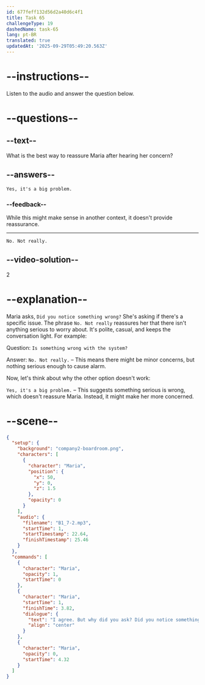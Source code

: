 ```yaml
---
id: 677feff132d56d2a40d6c4f1
title: Task 65
challengeType: 19
dashedName: task-65
lang: pt-BR
translated: true
updatedAt: '2025-09-29T05:49:20.563Z'
---
```


<!-- (Audio) Maria: I agree. But, why did you ask? Did you notice something wrong? -->

<!-- SPEAKING -->

# --instructions--

Listen to the audio and answer the question below.

# --questions--

## --text--

What is the best way to reassure Maria after hearing her concern?

## --answers--

`Yes, it's a big problem.`

### --feedback--

While this might make sense in another context, it doesn't provide reassurance.

---

`No. Not really.`

## --video-solution--

2

# --explanation--

Maria asks, `Did you notice something wrong?` She's asking if there's a specific issue. The phrase `No. Not really` reassures her that there isn't anything serious to worry about. It's polite, casual, and keeps the conversation light. For example:  

Question: `Is something wrong with the system?`  

Answer: `No. Not really.` – This means there might be minor concerns, but nothing serious enough to cause alarm.  

Now, let's think about why the other option doesn't work:  

`Yes, it's a big problem.` – This suggests something serious is wrong, which doesn't reassure Maria. Instead, it might make her more concerned. 

# --scene--

```json
{
  "setup": {
    "background": "company2-boardroom.png",
    "characters": [
      {
        "character": "Maria",
        "position": {
          "x": 50,
          "y": 0,
          "z": 1.5
        },
        "opacity": 0
      }
    ],
    "audio": {
      "filename": "B1_7-2.mp3",
      "startTime": 1,
      "startTimestamp": 22.64,
      "finishTimestamp": 25.46
    }
  },
  "commands": [
    {
      "character": "Maria",
      "opacity": 1,
      "startTime": 0
    },
    {
      "character": "Maria",
      "startTime": 1,
      "finishTime": 3.82,
      "dialogue": {
        "text": "I agree. But why did you ask? Did you notice something wrong?",
        "align": "center"
      }
    },
    {
      "character": "Maria",
      "opacity": 0,
      "startTime": 4.32
    }
  ]
}
```
